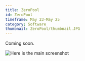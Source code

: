 ```yaml
---
title: ZeroPool
id: ZeroPool
timeframe: May 23-May 25
category: Software
thumbnail: ZeroPool/thumbnail.JPG
---
```



Coming soon.

![Here is the main screenshot]({{site.url}}/res/img/ventures/ZeroPool/main.JPG)


